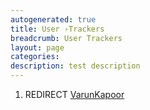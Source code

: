 ```yaml
---
autogenerated: true
title: User ›Trackers
breadcrumb: User Trackers
layout: page
categories: 
description: test description
---
```


1.  REDIRECT [VarunKapoor](VarunKapoor)
